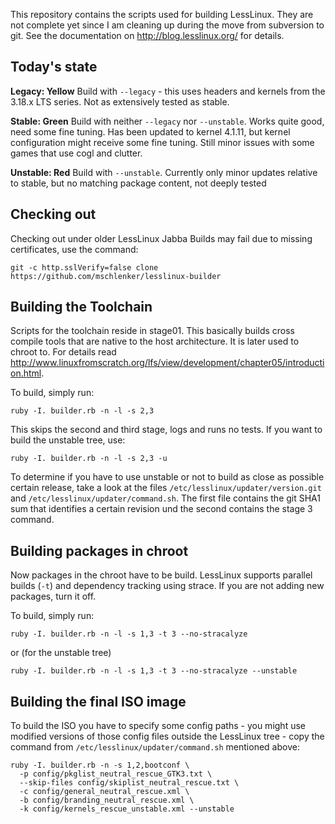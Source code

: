 This repository contains the scripts used for building LessLinux. They are not complete yet since I am cleaning up during the move from subversion to git. See the documentation on http://blog.lesslinux.org/ for details. 

## Today's state 

**Legacy: Yellow** Build with `--legacy` - this uses headers and kernels from the 3.18.x LTS series. Not as extensively tested as stable.

**Stable: Green**  Build with neither  `--legacy` nor `--unstable`.  Works quite good, need some fine tuning. Has been updated to kernel 4.1.11, but kernel configuration might receive some fine tuning. Still minor issues with some games that use cogl and clutter.
 
**Unstable: Red** Build with `--unstable`. Currently only minor updates relative to stable, but no matching package content, not deeply tested

## Checking out

Checking out under older LessLinux Jabba Builds may fail due to missing certificates, use the command: 

`git -c http.sslVerify=false clone https://github.com/mschlenker/lesslinux-builder` 

## Building the Toolchain

Scripts for the toolchain reside in stage01. This basically builds cross compile tools that are native to the host architecture. It is later used to chroot to. For details read http://www.linuxfromscratch.org/lfs/view/development/chapter05/introduction.html.

To build, simply run: 

`ruby -I. builder.rb -n -l -s 2,3`

This skips the second and third stage, logs and runs no tests. If you want to build the unstable tree, use:

`ruby -I. builder.rb -n -l -s 2,3 -u`

To determine if you have to use unstable or not to build as close as possible certain release, take a look at the files `/etc/lesslinux/updater/version.git` and `/etc/lesslinux/updater/command.sh`. The first file contains the git SHA1 sum that identifies a certain revision und the second contains the stage 3 command.

## Building packages in chroot

Now packages in the chroot have to be build. LessLinux supports parallel builds (`-t`) and dependency tracking using strace. If you are not adding new packages, turn it off.

To build, simply run: 

`ruby -I. builder.rb -n -l -s 1,3 -t 3 --no-stracalyze`

or (for the unstable tree)

`ruby -I. builder.rb -n -l -s 1,3 -t 3 --no-stracalyze --unstable`

## Building the final ISO image

To build the ISO you have to specify some config paths - you might use modified versions of those config files outside the LessLinux tree - copy the command from `/etc/lesslinux/updater/command.sh` mentioned above:

	ruby -I. builder.rb -n -s 1,2,bootconf \
	  -p config/pkglist_neutral_rescue_GTK3.txt \
	  --skip-files config/skiplist_neutral_rescue.txt \
	  -c config/general_neutral_rescue.xml \
	  -b config/branding_neutral_rescue.xml \
	  -k config/kernels_rescue_unstable.xml --unstable
 
